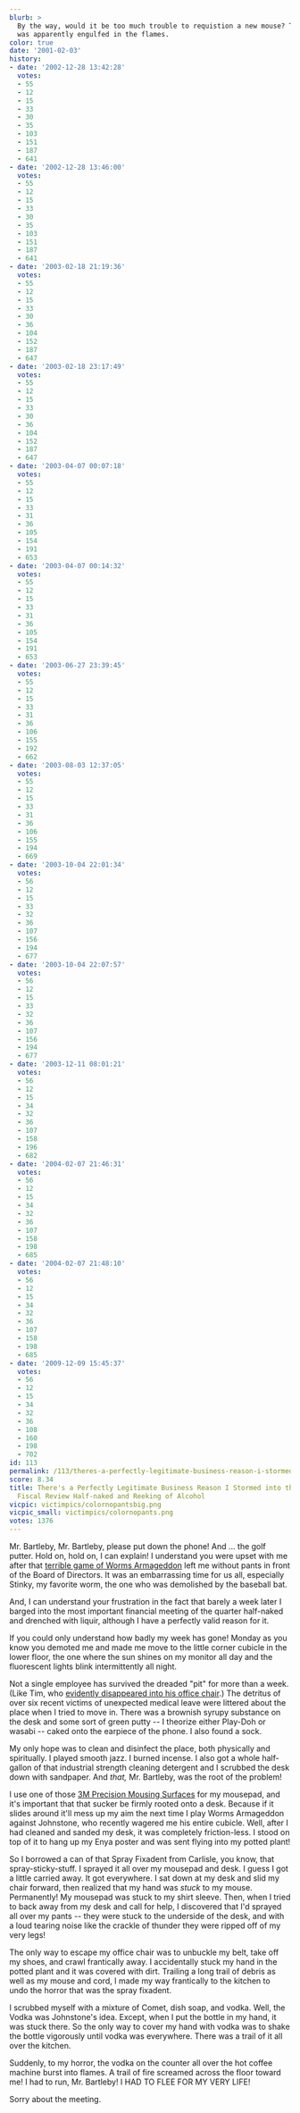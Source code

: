 ```yaml
---
blurb: >
  By the way, would it be too much trouble to requistion a new mouse? The last one
  was apparently engulfed in the flames.
color: true
date: '2001-02-03'
history:
- date: '2002-12-28 13:42:28'
  votes:
  - 55
  - 12
  - 15
  - 33
  - 30
  - 35
  - 103
  - 151
  - 187
  - 641
- date: '2002-12-28 13:46:00'
  votes:
  - 55
  - 12
  - 15
  - 33
  - 30
  - 35
  - 103
  - 151
  - 187
  - 641
- date: '2003-02-18 21:19:36'
  votes:
  - 55
  - 12
  - 15
  - 33
  - 30
  - 36
  - 104
  - 152
  - 187
  - 647
- date: '2003-02-18 23:17:49'
  votes:
  - 55
  - 12
  - 15
  - 33
  - 30
  - 36
  - 104
  - 152
  - 187
  - 647
- date: '2003-04-07 00:07:18'
  votes:
  - 55
  - 12
  - 15
  - 33
  - 31
  - 36
  - 105
  - 154
  - 191
  - 653
- date: '2003-04-07 00:14:32'
  votes:
  - 55
  - 12
  - 15
  - 33
  - 31
  - 36
  - 105
  - 154
  - 191
  - 653
- date: '2003-06-27 23:39:45'
  votes:
  - 55
  - 12
  - 15
  - 33
  - 31
  - 36
  - 106
  - 155
  - 192
  - 662
- date: '2003-08-03 12:37:05'
  votes:
  - 55
  - 12
  - 15
  - 33
  - 31
  - 36
  - 106
  - 155
  - 194
  - 669
- date: '2003-10-04 22:01:34'
  votes:
  - 56
  - 12
  - 15
  - 33
  - 32
  - 36
  - 107
  - 156
  - 194
  - 677
- date: '2003-10-04 22:07:57'
  votes:
  - 56
  - 12
  - 15
  - 33
  - 32
  - 36
  - 107
  - 156
  - 194
  - 677
- date: '2003-12-11 08:01:21'
  votes:
  - 56
  - 12
  - 15
  - 34
  - 32
  - 36
  - 107
  - 158
  - 196
  - 682
- date: '2004-02-07 21:46:31'
  votes:
  - 56
  - 12
  - 15
  - 34
  - 32
  - 36
  - 107
  - 158
  - 198
  - 685
- date: '2004-02-07 21:48:10'
  votes:
  - 56
  - 12
  - 15
  - 34
  - 32
  - 36
  - 107
  - 158
  - 198
  - 685
- date: '2009-12-09 15:45:37'
  votes:
  - 56
  - 12
  - 15
  - 34
  - 32
  - 36
  - 108
  - 160
  - 198
  - 702
id: 113
permalink: /113/theres-a-perfectly-legitimate-business-reason-i-stormed-into-the-quarterly-fiscal-review-halfnaked-and-reeking-of-alcohol/
score: 8.34
title: There's a Perfectly Legitimate Business Reason I Stormed into the Quarterly
  Fiscal Review Half-naked and Reeking of Alcohol
vicpic: victimpics/colornopantsbig.png
vicpic_small: victimpics/colornopants.png
votes: 1376
---
```


Mr. Bartleby, Mr. Bartleby, please put down the phone! And ... the golf
putter. Hold on, hold on, I can explain! I understand you were upset
with me after that [terrible game of Worms
Armageddon](@/victim/104.md) left me without pants in front of the
Board of Directors. It was an embarrassing time for us all, especially
Stinky, my favorite worm, the one who was demolished by the baseball
bat.

And, I can understand your frustration in the fact that barely a week
later I barged into the most important financial meeting of the quarter
half-naked and drenched with liquir, although I have a perfectly valid
reason for it.

If you could only understand how badly my week has gone! Monday as you
know you demoted me and made me move to the little corner cubicle in the
lower floor, the one where the sun shines on my monitor all day and the
fluorescent lights blink intermittently all night.

Not a single employee has survived the dreaded "pit" for more than a
week. (Like Tim, who [evidently disappeared into his office
chair](@/victim/105.md).) The detritus of over six recent victims of
unexpected medical leave were littered about the place when I tried to
move in. There was a brownish syrupy substance on the desk and some sort
of green putty -- I theorize either Play-Doh or wasabi -- caked onto the
earpiece of the phone. I also found a sock.

My only hope was to clean and disinfect the place, both physically and
spiritually. I played smooth jazz. I burned incense. I also got a whole
half-gallon of that industrial strength cleaning detergent and I
scrubbed the desk down with sandpaper. And *that,* Mr. Bartleby, was the
root of the problem!

I use one of those [3M Precision Mousing
Surfaces](https://web.archive.org/web/20010203000000/http://blackmarket.gamespy.com/blackmarket/product.asp?pfid=10501)
for my mousepad, and it's important that that sucker be firmly rooted
onto a desk. Because if it slides around it'll mess up my aim the next
time I play Worms Armageddon against Johnstone, who recently wagered me
his entire cubicle. Well, after I had cleaned and sanded my desk, it was
completely friction-less. I stood on top of it to hang up my Enya poster
and was sent flying into my potted plant!

So I borrowed a can of that Spray Fixadent from Carlisle, you know, that
spray-sticky-stuff. I sprayed it all over my mousepad and desk. I guess
I got a little carried away. It got everywhere. I sat down at my desk
and slid my chair forward, then realized that my hand was *stuck* to my
mouse. Permanently! My mousepad was stuck to my shirt sleeve. Then, when
I tried to back away from my desk and call for help, I discovered that
I'd sprayed all over my pants -- they were stuck to the underside of the
desk, and with a loud tearing noise like the crackle of thunder they
were ripped off of my very legs!

The only way to escape my office chair was to unbuckle my belt, take off
my shoes, and crawl frantically away. I accidentally stuck my hand in
the potted plant and it was covered with dirt. Trailing a long trail of
debris as well as my mouse and cord, I made my way frantically to the
kitchen to undo the horror that was the spray fixadent.

I scrubbed myself with a mixture of Comet, dish soap, and vodka. Well,
the Vodka was Johnstone's idea. Except, when I put the bottle in my
hand, it was stuck there. So the only way to cover my hand with vodka
was to shake the bottle vigorously until vodka was everywhere. There was
a trail of it all over the kitchen.

Suddenly, to my horror, the vodka on the counter all over the hot coffee
machine burst into flames. A trail of fire screamed across the floor
toward me! I had to run, Mr. Bartleby! I HAD TO FLEE FOR MY VERY LIFE!

Sorry about the meeting.